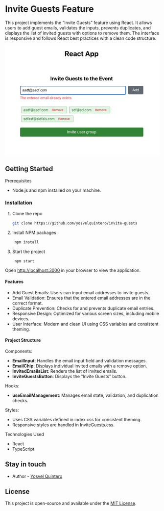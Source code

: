 # Invite Guests Feature

This project implements the “Invite Guests” feature using React. It allows users to add guest emails, validates the inputs, prevents duplicates, and displays the list of invited guests with options to remove them. The interface is responsive and follows React best practices with a clean code structure.

![ScreenshotInviteGuestsFeature](./ScreenshotInviteGuestsFeature.png)

## Getting Started

Prerequisites

- Node.js and npm installed on your machine.

### Installation

1. Clone the repo

   ```sh
   git clone https://github.com/yosvelquintero/invite-guests
   ```

2. Install NPM packages

   ```sh
    npm install
   ```

3. Start the project
   ```sh
    npm start
   ```

Open [http://localhost:3000](http://localhost:3000) in your browser to view the application.

#### Features

- Add Guest Emails: Users can input email addresses to invite guests.
- Email Validation: Ensures that the entered email addresses are in the correct format.
- Duplicate Prevention: Checks for and prevents duplicate email entries.
- Responsive Design: Optimized for various screen sizes, including mobile devices.
- User Interface: Modern and clean UI using CSS variables and consistent theming.

#### Project Structure

Components:

- **EmailInput**: Handles the email input field and validation messages.
- **EmailChip**: Displays individual invited emails with a remove option.
- **InvitedEmailsList**: Renders the list of invited emails.
- **InviteGuestsButton**: Displays the “Invite Guests” button.

Hooks:

- **useEmailManagement**: Manages email state, validation, and duplication checks.

Styles:

- Uses CSS variables defined in index.css for consistent theming.
- Responsive styles are handled in InviteGuests.css.

Technologies Used

- React
- TypeScript

## Stay in touch

- Author - [Yosvel Quintero](https://x.com/yosvelquintero)

## License

This project is open-source and available under the [MIT License](https://opensource.org/license/mit).
